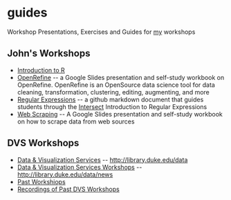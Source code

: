 # guides
Workshop Presentations, Exercises and Guides for [my](https://github.com/libjohn) workshops

## John's Workshops
* [Introduction to R](http://htmlpreview.github.com/?https://github.com/libjohn/R-intro-and-reference/blob/master/output/Intro_to_R.html)
* [OpenRefine](https://docs.google.com/presentation/d/1YkArEiaws0dMcyFZEppg4eZ7CxvqCTckjY78ao93zIw/edit?usp=sharing) -- a Google Slides presentation and self-study workbook on OpenRefine.  OpenRefine is an OpenSource data science tool for data cleaning, transformation, clustering, editing, augmenting, and more
* [Regular Expressions](/regex/regex.md) -- a github markdown document that guides students through the [Intersect](http://www.intersect.org.au/course-resources) Introduction to Regular Expressions
* [Web Scraping](https://docs.google.com/presentation/d/1QVUR3B4QDgM5fLBtFditwKyGwij0hM1qDCUL56vs34k/edit?usp=sharing) -- A Google Slides presentation and self-study workbook on how to scrape data from web sources

## DVS Workshops
* [Data &amp; Visualization Services](http://library.duke.edu/data) -- http://library.duke.edu/data
* [Data &amp; Visualization Services Workshops](http://library.duke.edu/news) -- http://library.duke.edu/data/news
 * [Past Workshiops](http://library.duke.edu/data/news/past-workshops)
 * [Recordings of Past DVS Workshops](http://library.capture.duke.edu/Panopto/Pages/Sessions/List.aspx#folderID=%22647ef5c3-825a-4f22-8e06-0238601d1cb1%22)
